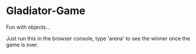 # Gladiator-Game

Fun with objects...

Just run this in the browser console, type 'arena' to see the winner once the game is over.